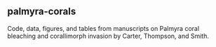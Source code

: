 ## palmyra-corals

Code, data, figures, and tables from manuscripts on Palmyra coral bleaching and corallimorph invasion by Carter, Thompson, and Smith.
